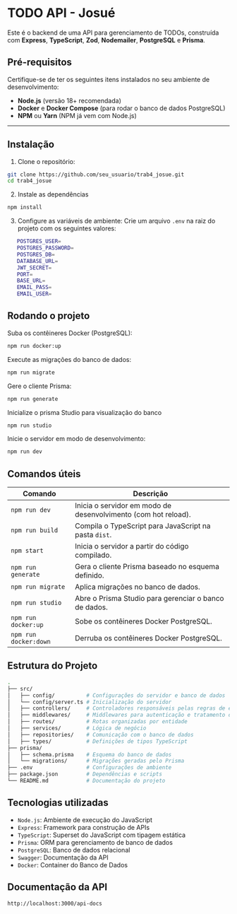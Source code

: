 ﻿# TODO API - Josué

Este é o backend de uma API para gerenciamento de TODOs, construída com **Express**, **TypeScript**, **Zod**,  **Nodemailer**, **PostgreSQL** e **Prisma**.

## Pré-requisitos

Certifique-se de ter os seguintes itens instalados no seu ambiente de desenvolvimento:

- **Node.js** (versão 18+ recomendada)
- **Docker** e **Docker Compose** (para rodar o banco de dados PostgreSQL)
- **NPM** ou **Yarn** (NPM já vem com Node.js)

---

## Instalação

1. Clone o repositório:

```bash
git clone https://github.com/seu_usuario/trab4_josue.git
cd trab4_josue
```

2. Instale as dependências

```bash
npm install
```

3. Configure as variáveis de ambiente:
Crie um arquivo `.env` na raiz do projeto com os seguintes valores:

```bash
   POSTGRES_USER=
   POSTGRES_PASSWORD=
   POSTGRES_DB=
   DATABASE_URL=
   JWT_SECRET=
   PORT=
   BASE_URL=
   EMAIL_PASS=
   EMAIL_USER=
```

## Rodando o projeto

Suba os contêineres Docker (PostgreSQL):
```bash
npm run docker:up
```

Execute as migrações do banco de dados:
```bash
npm run migrate
```

Gere o cliente Prisma:
```bash
npm run generate
```
Inicialize o prisma Studio para visualização do banco
```bash
npm run studio
```
Inicie o servidor em modo de desenvolvimento:
```bash
npm run dev
```

## Comandos úteis

| Comando             | Descrição                                                       |
|---------------------|-----------------------------------------------------------------|
| `npm run dev`       | Inicia o servidor em modo de desenvolvimento (com hot reload). |
| `npm run build`     | Compila o TypeScript para JavaScript na pasta `dist`.          |
| `npm start`         | Inicia o servidor a partir do código compilado.                |
| `npm run generate`  | Gera o cliente Prisma baseado no esquema definido.             |
| `npm run migrate`   | Aplica migrações no banco de dados.                            |
| `npm run studio`    | Abre o Prisma Studio para gerenciar o banco de dados.          |
| `npm run docker:up` | Sobe os contêineres Docker PostgreSQL.                                     |
| `npm run docker:down` | Derruba os contêineres Docker PostgreSQL.                                |

## Estrutura do Projeto



```bash
.
├── src/
│   ├── config/          # Configurações do servidor e banco de dados
│   └── config/server.ts # Inicialização do servidor
│   ├── controllers/     # Controladores responsáveis pelas regras de entrada/saída
│   ├── middlewares/     # Middlewares para autenticação e tratamento de erros
│   ├── routes/          # Rotas organizadas por entidade
│   ├── services/        # Lógica de negócio
│   ├── repositories/    # Comunicação com o banco de dados
│   ├── types/           # Definições de tipos TypeScript
├── prisma/
│   ├── schema.prisma    # Esquema do banco de dados
│   └── migrations/      # Migrações geradas pelo Prisma
├── .env                 # Configurações de ambiente
├── package.json         # Dependências e scripts
└── README.md            # Documentação do projeto
```

## Tecnologias utilizadas

- ``Node.js``: Ambiente de execução do JavaScript
- ``Express``: Framework para construção de APIs
- ``TypeScript``: Superset do JavaScript com tipagem estática
- ``Prisma``: ORM para gerenciamento de banco de dados
- ``PostgreSQL``: Banco de dados relacional
- ``Swagger``: Documentação da API
- ``Docker``: Container do Banco de Dados

## Documentação da API

```bash
http://localhost:3000/api-docs
```
